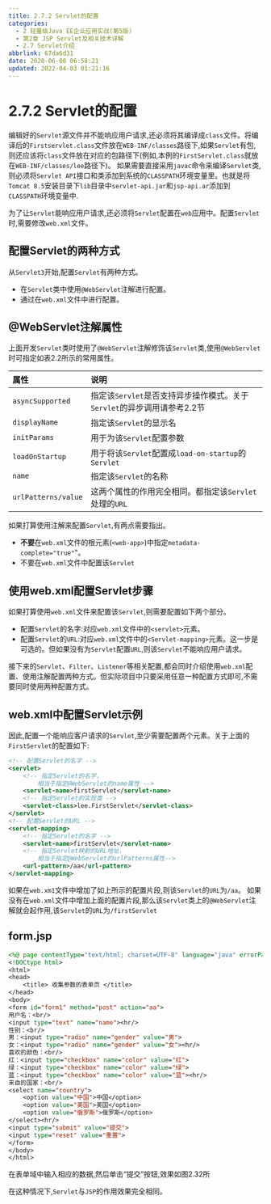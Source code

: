 ```yaml
---
title: 2.7.2 Servlet的配置
categories: 
  - 2 轻量级Java EE企业应用实战(第5版)
  - 第2章 JSP Servlet及相关技术详解
  - 2.7 Servlet介绍
abbrlink: 67da6d31
date: 2020-06-08 06:58:21
updated: 2022-04-03 01:21:16
---
```

# 2.7.2 Servlet的配置
编辑好的`Servlet`源文件并不能响应用户请求,还必须将其编译成`class`文件。将编译后的`Firstservlet.class`文件放在`WEB-INF/classes`路径下,如果`Servlet`有包,则还应该将`class`文件放在对应的包路径下(例如,本例的`FirstServlet.class`就放在`WEB-INF/classes/lee`路径下)。
如果需要直接采用`javac`命令来编译`Servlet`类,则必须将`Servlet API`接口和类添加到系统的`CLASSPATH`环境变量里。也就是将`Tomcat 8.5`安装目录下`lib`目录中`servlet-api.jar`和`jsp-api.ar`添加到`CLASSPATH`环境变量中.

为了让`Servlet`能响应用户请求,还必须将`Servlet`配置在`web`应用中。配置`Servlet`时,需要修改`web.xml`文件。
## 配置Servlet的两种方式
从`Servlet3`开始,配置`Servlet`有两种方式。
- 在`Servlet`类中使用`@WebServlet`注解进行配置。
- 通过在`web.xml`文件中进行配置。


## @WebServlet注解属性
上面开发`Servlet`类时使用了`@WebServlet`注解修饰该`Servlet`类,使用`@WebServlet`时可指定如表2.2所示的常用属性。

|属性|说明|
|:--|:--|
|`asyncSupported`|指定该`Servlet`是否支持异步操作模式。关于`Servlet`的异步调用请参考2.2节|
|`displayName`|指定该`Servlet`的显示名|
|`initParams`|用于为该`Servlet`配置参数|
|`loadOnStartup`|用于将该`Servlet`配置成`load-on-startup`的`Servlet`|
|`name`|指定该`Servlet`的名称|
|`urlPatterns/value`|这两个属性的作用完全相同。都指定该`Servlet`处理的`URL`|

如果打算使用注解来配置`Servlet`,有两点需要指出。
- **不要**在`web.xml`文件的根元素(`<web-app>`)中指定`metadata-complete="true"`"。
- 不要在`web.xml`文件中配置该`Servlet`

## 使用web.xml配置Servlet步骤
如果打算使用`web.xml`文件来配置该`Servlet`,则需要配置如下两个部分。
- 配置`Servlet`的名字:对应`web.xml`文件中的`<servlet>`元素。
- 配置`Servlet`的`URL`:对应`web.xml`文件中的`<Servlet-mapping>`元素。这一步是可选的。但如果没有为`Servlet`配置`URL`,则该`Servlet`不能响应用户请求。

接下来的`Servlet`、`Filter`、`Listener`等相关配置,都会同时介绍使用`web.xml`配置、使用注解配置两种方式。但实际项目中只要采用任意一种配置方式即可,不需要同时使用两种配置方式。

## web.xml中配置Servlet示例
因此,配置一个能响应客户请求的`Servlet`,至少需要配置两个元素。关于上面的`FirstServlet`的配置如下:
```xml
<!-- 配置Servlet的名字 -->
<servlet>
    <!-- 指定Servlet的名字，
        相当于指定@WebServlet的name属性 -->
    <servlet-name>firstServlet</servlet-name>
    <!-- 指定Servlet的实现类 -->
    <servlet-class>lee.FirstServlet</servlet-class>
</servlet>
<!-- 配置Servlet的URL -->
<servlet-mapping>
    <!-- 指定Servlet的名字 -->
    <servlet-name>firstServlet</servlet-name>
    <!-- 指定Servlet映射的URL地址，
        相当于指定@WebServlet的urlPatterns属性-->
    <url-pattern>/aa</url-pattern>
</servlet-mapping>
```
如果在`web.xm1`文件中增加了如上所示的配置片段,则该`Servlet`的`URL`为`/aa`。
如果没有在`web.xml`文件中增加上面的配置片段,那么该`Servlet`类上的`@WebServlet`注解就会起作用,该`Servlet`的`URL`为`/firstServlet`
## form.jsp
```jsp
<%@ page contentType="text/html; charset=UTF-8" language="java" errorPage="" %>
<!DOCtype html>
<html>
<head>
    <title> 收集参数的表单页 </title>
</head>
<body>
<form id="form1" method="post" action="aa">
用户名：<br/>
<input type="text" name="name"><hr/>
性别：<br/>
男：<input type="radio" name="gender" value="男">
女：<input type="radio" name="gender" value="女"><hr/>
喜欢的颜色：<br/>
红：<input type="checkbox" name="color" value="红">
绿：<input type="checkbox" name="color" value="绿">
蓝：<input type="checkbox" name="color" value="蓝"><hr/>
来自的国家：<br/>
<select name="country">
    <option value="中国">中国</option>
    <option value="美国">美国</option>
    <option value="俄罗斯">俄罗斯</option>
</select><hr/>
<input type="submit" value="提交">
<input type="reset" value="重置">
</form>
</body>
</html>
```
在表单域中输入相应的数据,然后单击“提交”按钮,效果如图2.32所

在这种情况下,`Servlet`与`JSP`的作用效果完全相同。
